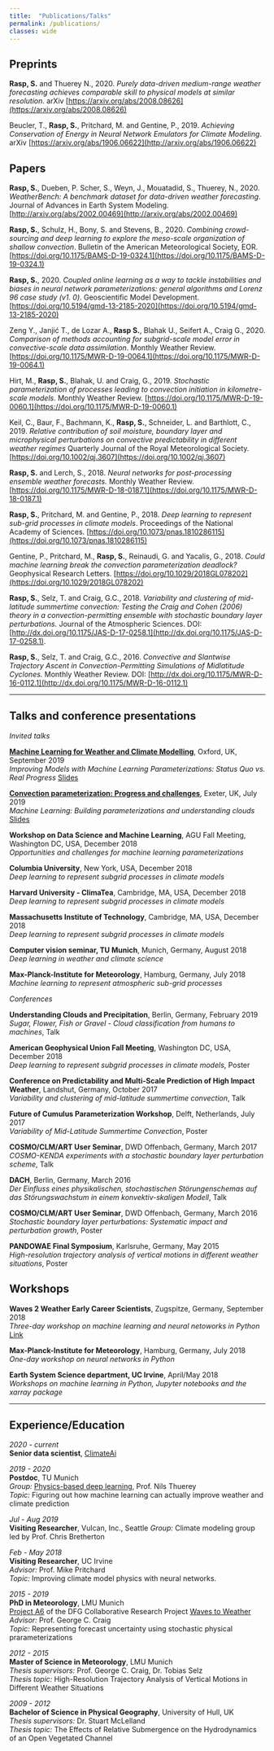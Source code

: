 ```yaml
---
title:  "Publications/Talks"
permalink: /publications/
classes: wide
---
```


## Preprints

**Rasp, S.** and Thuerey N., 2020. *Purely data-driven medium-range weather forecasting achieves comparable skill to physical models at similar resolution*. arXiv [https://arxiv.org/abs/2008.08626](https://arxiv.org/abs/2008.08626)

Beucler, T., **Rasp, S.**, Pritchard, M. and Gentine, P., 2019. *Achieving Conservation of Energy in Neural Network Emulators for Climate Modeling*. arXiv [https://arxiv.org/abs/1906.06622](http://arxiv.org/abs/1906.06622)


## Papers

**Rasp, S.**, Dueben, P. Scher, S., Weyn, J., Mouatadid, S., Thuerey, N., 2020. *WeatherBench: A benchmark dataset for data-driven weather forecasting*. Journal of Advances in Earth System Modeling. [http://arxiv.org/abs/2002.00469](http://arxiv.org/abs/2002.00469)

**Rasp, S.**, Schulz, H., Bony, S. and Stevens, B., 2020. *Combining crowd-sourcing and deep learning to explore the meso-scale organization of shallow convection*. Bulletin of the American Meteorological Society, EOR. [https://doi.org/10.1175/BAMS-D-19-0324.1](https://doi.org/10.1175/BAMS-D-19-0324.1)

**Rasp, S.**, 2020. *Coupled online learning as a way to tackle instabilities and biases in neural network parameterizations: general algorithms and Lorenz 96 case study (v1. 0)*. Geoscientific Model Development. [https://doi.org/10.5194/gmd-13-2185-2020](https://doi.org/10.5194/gmd-13-2185-2020)

Zeng Y., Janjić T., de Lozar A., **Rasp S.**, Blahak U., Seifert A., Craig G., 2020. *Comparison of methods accounting for subgrid-scale model error in convective-scale data assimilation*. Monthly Weather Review. [https://doi.org/10.1175/MWR-D-19-0064.1](https://doi.org/10.1175/MWR-D-19-0064.1)

Hirt, M., **Rasp, S.**, Blahak, U. and Craig, G., 2019. *Stochastic parameterization of processes leading to convection initiation in kilometre-scale models*. Monthly Weather Review. [https://doi.org/10.1175/MWR-D-19-0060.1](https://doi.org/10.1175/MWR-D-19-0060.1)

Keil, C., Baur, F., Bachmann, K., **Rasp, S.**, Schneider, L. and Barthlott, C., 2019. *Relative contribution of soil moisture, boundary layer and microphysical perturbations on convective predictability in different weather regimes* Quarterly Journal of the Royal Meteorological Society. [https://doi.org/10.1002/qj.3607](https://doi.org/10.1002/qj.3607)

**Rasp, S.** and Lerch, S., 2018. *Neural networks for post-processing ensemble weather forecasts.* Monthly Weather Review. [https://doi.org/10.1175/MWR-D-18-0187.1](https://doi.org/10.1175/MWR-D-18-0187.1)

**Rasp, S.**, Pritchard, M. and Gentine, P., 2018. *Deep learning to represent sub-grid processes in climate models*. Proceedings of the National Academy of Sciences. [https://doi.org/10.1073/pnas.1810286115](https://doi.org/10.1073/pnas.1810286115)

Gentine, P., Pritchard, M., **Rasp, S.**, Reinaudi, G. and Yacalis, G., 2018. *Could machine learning break the convection parameterization deadlock?* Geophysical Research Letters. [https://doi.org/10.1029/2018GL078202](https://doi.org/10.1029/2018GL078202)

**Rasp, S.**, Selz, T. and Craig, G.C., 2018. *Variability and clustering of mid-latitude summertime convection: Testing the Craig and Cohen (2006) theory in a convection-permitting ensemble with stochastic boundary layer perturbations.* Journal of the Atmospheric Sciences. DOI: [http://dx.doi.org/10.1175/JAS-D-17-0258.1](http://dx.doi.org/10.1175/JAS-D-17-0258.1).

**Rasp, S.**, Selz, T. and Craig, G.C., 2016. *Convective and Slantwise Trajectory Ascent in Convection-Permitting Simulations of Midlatitude Cyclones.* Monthly Weather Review. DOI: [http://dx.doi.org/10.1175/MWR-D-16-0112.1](http://dx.doi.org/10.1175/MWR-D-16-0112.1)


---

## Talks and conference presentations

*Invited talks*

[**Machine Learning for Weather and Climate Modelling**](http://users.ox.ac.uk/~phys0895/mlwc2019/index.html), Oxford, UK, September 2019    
*Improving Models with Machine Learning Parameterizations: Status Quo vs. Real Progress* [Slides](https://drive.google.com/open?id=18saJQCz4O0aGRTv6e0_5WVpMego0buKx)

[**Convection parameterization: Progress and challenges**](http://sites.exeter.ac.uk/convection-workshop/), Exeter, UK, July 2019    
*Machine Learning: Building parameterizations and understanding clouds* [Slides](https://drive.google.com/file/d/1-sgxIEk6b87cZdLg_RdhBz99G2Rn2ich/view?usp=sharing)

**Workshop on Data Science and Machine Learning**, AGU Fall Meeting, Washington DC, USA, December 2018   
*Opportunities and challenges for machine learning parameterizations*

**Columbia University**, New York, USA, December 2018   
*Deep learning to represent subgrid processes in climate models*

**Harvard University - ClimaTea**, Cambridge, MA, USA, December 2018   
*Deep learning to represent subgrid processes in climate models*

**Massachusetts Institute of Technology**, Cambridge, MA, USA, December 2018   
*Deep learning to represent subgrid processes in climate models*

**Computer vision seminar, TU Munich**, Munich, Germany, August 2018   
*Deep learning in weather and climate science*

**Max-Planck-Institute for Meteorology**, Hamburg, Germany, July 2018  
*Machine learning to represent atmospheric sub-grid processes*  

*Conferences*

**Understanding Clouds and Precipitation**, Berlin, Germany, February 2019
*Sugar, Flower, Fish or Gravel - Cloud classification from humans to machines*, Talk

**American Geophysical Union Fall Meeting**, Washington DC, USA, December 2018  
*Deep learning to represent subgrid processes in climate models*, Poster 

**Conference on Predictability and Multi-Scale Prediction of High Impact Weather**, Landshut, Germany, October 2017  
*Variability and clustering of mid-latitude summertime convection*, Talk 

**Future of Cumulus Parameterization Workshop**, Delft, Netherlands, July 2017   
*Variability of Mid-Latitude Summertime Convection*, Poster 


**COSMO/CLM/ART User Seminar**, DWD Offenbach, Germany, March 2017  
*COSMO-KENDA experiments with a stochastic boundary layer perturbation scheme*, Talk


**DACH**, Berlin, Germany, March 2016  
*Der Einfluss eines physikalischen, stochastischen Störungenschemas auf das Störungswachstum in einem konvektiv-skaligen Modell*, Talk


**COSMO/CLM/ART User Seminar**, DWD Offenbach, Germany, March 2016  
*Stochastic boundary layer perturbations: Systematic impact and perturbation growth*, Poster  


**PANDOWAE Final Symposium**, Karlsruhe, Germany, May 2015  
*High-resolution trajectory analysis of vertical motions in different weather situations*, Poster  


## Workshops

**Waves 2 Weather Early Career Scientists**, Zugspitze, Germany, September 2018    
*Three-day workshop on machine learning and neural netoworks in Python* [Link](http://w2w.meteo.physik.uni-muenchen.de/meetings/workshop_neural_networks_sep18/index.html)

**Max-Planck-Institute for Meteorology**, Hamburg, Germany, July 2018  
*One-day workshop on neural networks in Python*

**Earth System Science department, UC Irvine**, April/May 2018  
*Workshops on machine learning in Python, Jupyter notebooks and the xarray package*


---

## Experience/Education

*2020 - current*  
**Senior data scientist**, [ClimateAi](https://climate.ai/)



*2019 - 2020*  
**Postdoc**, TU Munich  
*Group:* [Physics-based deep learning](https://ge.in.tum.de/about/n-thuerey/), Prof. Nils Thuerey   
*Topic:* Figuring out how machine learning can actually improve weather and climate prediction

*Jul - Aug 2019*  
**Visiting Researcher**, Vulcan, Inc., Seattle 
*Group:* Climate modeling group led by Prof. Chris Bretherton 

*Feb - May 2018*  
**Visiting Researcher**, UC Irvine  
*Advisor:* Prof. Mike Pritchard  
*Topic:* Improving climate model physics with neural networks.

*2015 - 2019*  
**PhD in Meteorology**, LMU Munich    
[Project A6](http://www.w2w.meteo.physik.uni-muenchen.de/research_areas/a6/index.html) of the DFG Collaborative Research Project [Waves to Weather](http://www.w2w.meteo.physik.uni-muenchen.de)  
*Advisor:* Prof. George C. Craig  
*Topic:* Representing forecast uncertainty using stochastic physical prarameterizations

*2012 - 2015*  
**Master of Science in Meteorology**, LMU Munich  
*Thesis supervisors:* Prof. George C. Craig, Dr. Tobias Selz   
*Thesis topic:* High-Resolution Trajectory Analysis of Vertical Motions in Different Weather Situations

*2009 - 2012*  
**Bachelor of Science in Physical Geography**, University of Hull, UK  
*Thesis supervisors:* Dr. Stuart McLelland  
*Thesis topic:* The Effects of Relative Submergence on the Hydrodynamics of an Open Vegetated Channel